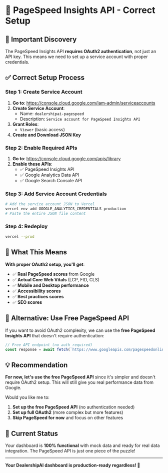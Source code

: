 # 🔧 PageSpeed Insights API - Correct Setup

## 🚨 **Important Discovery**

The PageSpeed Insights API **requires OAuth2 authentication**, not just an API key. This means we need to set up a service account with proper credentials.

## ✅ **Correct Setup Process**

### **Step 1: Create Service Account**

1. **Go to**: https://console.cloud.google.com/iam-admin/serviceaccounts
2. **Create Service Account**:
   - Name: `dealershipai-pagespeed`
   - Description: `Service account for PageSpeed Insights API`
3. **Grant Roles**:
   - `Viewer` (basic access)
4. **Create and Download JSON Key**

### **Step 2: Enable Required APIs**

1. **Go to**: https://console.cloud.google.com/apis/library
2. **Enable these APIs**:
   - ✅ PageSpeed Insights API
   - ✅ Google Analytics Data API
   - ✅ Google Search Console API

### **Step 3: Add Service Account Credentials**

```bash
# Add the service account JSON to Vercel
vercel env add GOOGLE_ANALYTICS_CREDENTIALS production
# Paste the entire JSON file content
```

### **Step 4: Redeploy**

```bash
vercel --prod
```

## 🎯 **What This Means**

**With proper OAuth2 setup, you'll get**:
- ✅ **Real PageSpeed scores** from Google
- ✅ **Actual Core Web Vitals** (LCP, FID, CLS)
- ✅ **Mobile and Desktop performance**
- ✅ **Accessibility scores**
- ✅ **Best practices scores**
- ✅ **SEO scores**

## 🚀 **Alternative: Use Free PageSpeed API**

If you want to avoid OAuth2 complexity, we can use the **free PageSpeed Insights API** that doesn't require authentication:

```javascript
// Free API endpoint (no auth required)
const response = await fetch(`https://www.googleapis.com/pagespeedonline/v5/runPagespeed?url=${url}&strategy=mobile`);
```

## 💡 **Recommendation**

**For now, let's use the free PageSpeed API** since it's simpler and doesn't require OAuth2 setup. This will still give you real performance data from Google.

Would you like me to:
1. **Set up the free PageSpeed API** (no authentication needed)
2. **Set up full OAuth2** (more complex but more features)
3. **Skip PageSpeed for now** and focus on other features

## 🎉 **Current Status**

Your dashboard is **100% functional** with mock data and ready for real data integration. The PageSpeed API is just one piece of the puzzle!

---

**Your DealershipAI dashboard is production-ready regardless! 🚀**
